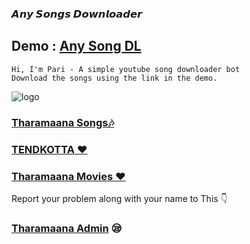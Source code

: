 ### 𝘼𝙣𝙮 𝙎𝙤𝙣𝙜𝙨 𝘿𝙤𝙬𝙣𝙡𝙤𝙖𝙙𝙚𝙧

## Demo : [Any Song DL](https:t.me/anysongdlrobot)

```
Hi, I'm Pari - A simple youtube song downloader bot
Download the songs using the link in the demo.
```
![logo](https://telegra.ph/file/abdb5a244fedea3e59409.jpg)
### [Tharamaana Songs🎶](https:t.me/tharamaanasongs)

### [TENDKOTTA ❤️](https://t.me/Tendkotta)
### [Tharamaana Movies ❤️](https://t.me/Tharamaanamovies) 

Report your problem along with your name to This 👇
### [Tharamaana Admin](https://t.me/tharamaanaadmin) 😪

